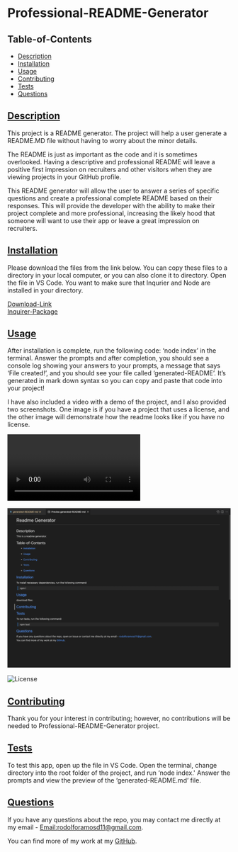 # Professional-README-Generator

## Table-of-Contents

- [Description](#description)
- [Installation](#install)
- [Usage](#usage)
- [Contributing](#contribute)
- [Tests](#tests)
- [Questions](#questions)

## [Description](#table-of-contents)

This project is a README generator. The project will help a user generate a README.MD file without having to worry about the minor details.

The README is just as important as the code and it is sometimes overlooked. Having a descriptive and professional README will leave a positive first impression on recruiters and other visitors when they are viewing projects in your GitHub profile.

This README generator will allow the user to answer a series of specific questions and create a professional complete README based on their responses. This will provide the developer with the ability to make their project complete and more professional, increasing the likely hood that someone will want to use their app or leave a great impression on recruiters.

## [Installation](#table-of-contents)

Please download the files from the link below. You can copy these files to a directory in your local computer, or you can also clone it to directory. Open the file in VS Code. You want to make sure that Inqurier and Node are installed in your directory.

[Download-Link](https://github.com/rramosx11/Professional-README-Generator)<br>
[Inquirer-Package](https://www.npmjs.com/package/inquirer)

## [Usage](#table-of-contents)

After installation is complete, run the following code: ‘node index’ in the terminal. Answer the prompts and after completion, you should see a console log showing your answers to your prompts, a message that says ‘File created!’, and you should see your file called ‘generated-README’. It’s generated in mark down syntax so you can copy and paste that code into your project!

I have also included a video with a demo of the project, and I also provided two screenshots. One image is if you have a project that uses a license, and the other image will demonstrate how the readme looks like if you have no license.

![Demo](https://github.com/rramosx11/Professional-README-Generator/blob/main/assets/README-Generator.mp4)

![No License](https://github.com/rramosx11/Professional-README-Generator/blob/main/assets/withoutlicense.png)

![License](https://github.com/rramosx11/Professional-README-Generator/blob/main/assets/withlicense.png)

## [Contributing](#table-of-contents)

Thank you for your interest in contributing; however, no contributions will be needed to Professional-README-Generator project.

## [Tests](#table-of-contents)

To test this app, open up the file in VS Code. Open the terminal, change directory into the root folder of the project, and run ‘node index.' Answer the prompts and view the preview of the ‘generated-README.md’ file.

## [Questions](#table-of-contents)

If you have any questions about the repo, you may contact me directly at my email - [Email:rodolforamosd11@gmail.com](mailto:rodolforamosd11@gmail.com).<br>

You can find more of my work at my [GitHub](https://github.com/rramosx11).
